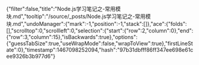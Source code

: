 {"filter":false,"title":"Node.js学习笔记之-常用模块.md","tooltip":"/source/_posts/Node.js学习笔记之-常用模块.md","undoManager":{"mark":-1,"position":-1,"stack":[]},"ace":{"folds":[],"scrolltop":0,"scrollleft":0,"selection":{"start":{"row":2,"column":0},"end":{"row":3,"column":15},"isBackwards":true},"options":{"guessTabSize":true,"useWrapMode":false,"wrapToView":true},"firstLineState":0},"timestamp":1467098252094,"hash":"97b31dbfff86ff347ee698e61cee9326b3b977d6"}